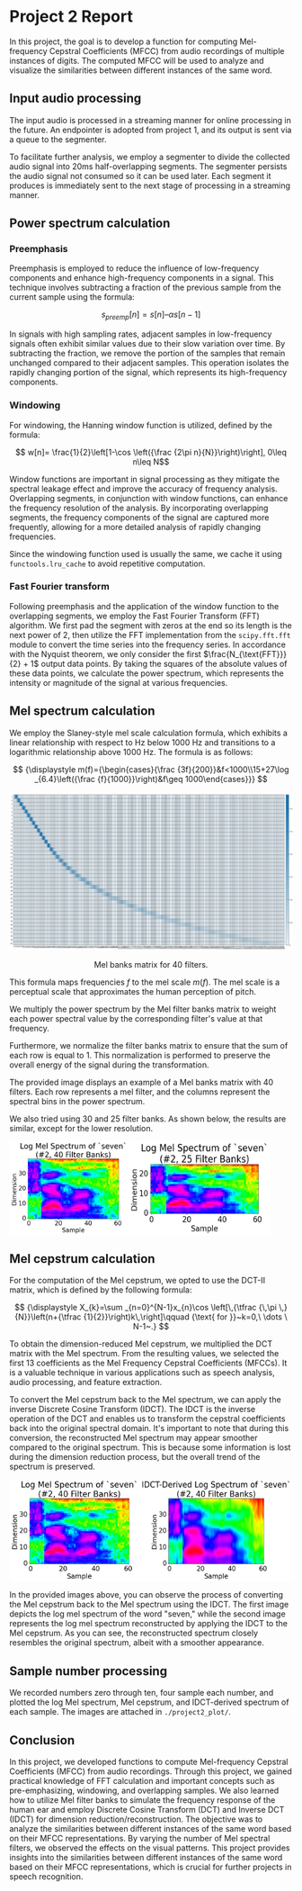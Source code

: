 # Project 2 Report

In this project, the goal is to develop a function for computing Mel-frequency Cepstral Coefficients (MFCC) from audio recordings of multiple instances of digits. The computed MFCC will be used to analyze and visualize the similarities between different instances of the same word.

## Input audio processing

The input audio is processed in a streaming manner for online processing in the future. An endpointer is adopted from project 1, and its output is sent via a queue to the segmenter.

To facilitate further analysis, we employ a segmenter to divide the collected audio signal into 20ms half-overlapping segments. The segmenter persists the audio signal not consumed so it can be used later. Each segment it produces is immediately sent to the next stage of processing in a streaming manner.

## Power spectrum calculation

### Preemphasis

Preemphasis is employed to reduce the influence of low-frequency components and enhance high-frequency components in a signal. This technique involves subtracting a fraction of the previous sample from the current sample using the formula:

$$ s_{preemp}[n] = s[n] – \alpha s[n-1] $$

In signals with high sampling rates, adjacent samples in low-frequency signals often exhibit similar values due to their slow variation over time. By subtracting the fraction, we remove the portion of the samples that remain unchanged compared to their adjacent samples. This operation isolates the rapidly changing portion of the signal, which represents its high-frequency components.

### Windowing

For windowing, the Hanning window function is utilized, defined by the formula:

$$ w[n]= \frac{1}{2}\left[1-\cos \left({\frac {2\pi n}{N}}\right)\right], 0\leq n\leq N$$

Window functions are important in signal processing as they mitigate the spectral leakage effect and improve the accuracy of frequency analysis. Overlapping segments, in conjunction with window functions, can enhance the frequency resolution of the analysis. By incorporating overlapping segments, the frequency components of the signal are captured more frequently, allowing for a more detailed analysis of rapidly changing frequencies.

Since the windowing function used is usually the same, we cache it using `functools.lru_cache` to avoid repetitive computation.

### Fast Fourier transform

Following preemphasis and the application of the window function to the overlapping segments, we employ the Fast Fourier Transform (FFT) algorithm. We first pad the segment with zeros at the end so its length is the next power of 2, then utilize the FFT implementation from the `scipy.fft.fft` module to convert the time series into the frequency series. In accordance with the Nyquist theorem, we only consider the first $\frac{N_{\text{FFT}}}{2} + 1$ output data points. By taking the squares of the absolute values of these data points, we calculate the power spectrum, which represents the intensity or magnitude of the signal at various frequencies.

## Mel spectrum calculation

We employ the Slaney-style mel scale calculation formula, which exhibits a linear relationship with respect to Hz below 1000 Hz and transitions to a logarithmic relationship above 1000 Hz. The formula is as follows:

$$
{\displaystyle m(f)={\begin{cases}{\frac {3f}{200}}&f<1000\\15+27\log _{6.4}\left({\frac {f}{1000}}\right)&f\geq 1000\end{cases}}}
$$

![banks_matrix](assets/banks_matrix.jpg "banks matrix")

<p style="text-align: center;">Mel banks matrix for 40 filters.</p>

This formula maps frequencies $f$ to the mel scale $m(f)$. The mel scale is a perceptual scale that approximates the human perception of pitch.

We multiply the power spectrum by the Mel filter banks matrix to weight each power spectral value by the corresponding filter's value at that frequency.

Furthermore, we normalize the filter banks matrix to ensure that the sum of each row is equal to 1. This normalization is performed to preserve the overall energy of the signal during the transformation.

The provided image displays an example of a Mel banks matrix with 40 filters. Each row represents a mel filter, and the columns represent the spectral bins in the power spectrum.

We also tried using 30 and 25 filter banks. As shown below, the results are similar, except for the lower resolution.

<div style="display: flex;">
    <img src="assets/seven2log_spectra40.png" alt="log mel spectrum of 'seven'" style="width: 42%;">
    <img src="assets/seven2log_spectra25.png" alt="log mel spectrum of 'seven'" style="width: 50%;">
</div>

## Mel cepstrum calculation

For the computation of the Mel cepstrum, we opted to use the DCT-II matrix, which is defined by the following formula:

$$
{\displaystyle X_{k}=\sum _{n=0}^{N-1}x_{n}\cos \left[\,{\tfrac {\,\pi \,}{N}}\left(n+{\tfrac {1}{2}}\right)k\,\right]\qquad {\text{ for }}~k=0,\ \dots \ N-1~.}
$$

To obtain the dimension-reduced Mel cepstrum, we multiplied the DCT matrix with the Mel spectrum. From the resulting values, we selected the first 13 coefficients as the Mel Frequency Cepstral Coefficients (MFCCs). It is a valuable technique in various applications such as speech analysis, audio processing, and feature extraction.

To convert the Mel cepstrum back to the Mel spectrum, we can apply the inverse Discrete Cosine Transform (IDCT). The IDCT is the inverse operation of the DCT and enables us to transform the cepstral coefficients back into the original spectral domain. It's important to note that during this conversion, the reconstructed Mel spectrum may appear smoother compared to the original spectrum. This is because some information is lost during the dimension reduction process, but the overall trend of the spectrum is preserved.

<div style="display: flex;">
    <img src="assets/seven2log_spectra40.png" alt="log mel spectrum of 'seven'" style="width: 46%;">
    <img src="assets/seven2idct40.png" alt="log mel spectrum of 'seven' reconstructed by IDCT" style="width: 54%;">
</div>

In the provided images above, you can observe the process of converting the Mel cepstrum back to the Mel spectrum using the IDCT. The first image depicts the log mel spectrum of the word "seven," while the second image represents the log mel spectrum reconstructed by applying the IDCT to the Mel cepstrum. As you can see, the reconstructed spectrum closely resembles the original spectrum, albeit with a smoother appearance.

## Sample number processing

We recorded numbers zero through ten, four sample each number, and plotted the log Mel spectrum, Mel cepstrum, and IDCT-derived spectrum of each sample. The images are attached in `./project2_plot/`.

## Conclusion

In this project, we developed functions to compute Mel-frequency Cepstral Coefficients (MFCC) from audio recordings. Through this project, we gained practical knowledge of FFT calculation and important concepts such as pre-emphasizing, windowing, and overlapping samples. We also learned how to utilize Mel filter banks to simulate the frequency response of the human ear and employ Discrete Cosine Transform (DCT) and Inverse DCT (IDCT) for dimension reduction/reconstruction. The objective was to analyze the similarities between different instances of the same word based on their MFCC representations. By varying the number of Mel spectral filters, we observed the effects on the visual patterns. This project provides insights into the similarities between different instances of the same word based on their MFCC representations, which is crucial for further projects in speech recognition.
